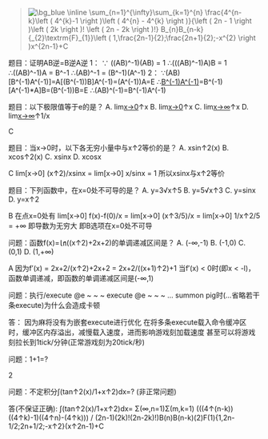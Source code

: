 > <img src="https://latex.codecogs.com/svg.image?\bg_blue&space;\inline&space;\sum_{n=1}^{\infty}\sum_{k=1}^{n}&space;\frac{4^{n-k}\left&space;(&space;4^{k}-1&space;\right&space;)\left&space;(&space;4^{n}&space;-&space;4^{k}&space;\right&space;)}{\left&space;(&space;2n&space;-&space;1&space;\right&space;)\left&space;(&space;2k&space;\right&space;)!&space;\left&space;(&space;2n&space;-&space;2k&space;\right&space;)!}&space;B_{n}B_{n-k}&space;{_{2}\textrm{F}_{1}}\left&space;(&space;1,\frac{2n-1}{2};\frac{2n&plus;1}{2};-x^{2}&space;\right&space;)x^{2n-1}&plus;C" title="\bg_blue \inline \sum_{n=1}^{\infty}\sum_{k=1}^{n} \frac{4^{n-k}\left ( 4^{k}-1 \right )\left ( 4^{n} - 4^{k} \right )}{\left ( 2n - 1 \right )\left ( 2k \right )! \left ( 2n - 2k \right )!} B_{n}B_{n-k} {_{2}\textrm{F}_{1}}\left ( 1,\frac{2n-1}{2};\frac{2n+1}{2};-x^{2} \right )x^{2n-1}+C" />

题目：证明AB逆=B逆A逆
1：
∵ ((AB)^-1)(AB) = 1
∴(((AB)^-1)A)B = 1
∴((AB)^-1)A = B^-1
∴(AB)^-1 = (B^-1)(A^-1)
2：
∵(AB)[B^(-1)A^(-1)]=A[(B^(-1))B]A^(-1)=(A^(-1))A=E
∴[B^(-1)A^(-1)](AB)=B^(-1)[A^(-1)*A]B=(B^(-1))B=E
∴(AB)^(-1)=B^(-1)A^(-1)

题目：以下极限值等于e的是？
A. lim[x→0](1+1/x)↑x
B. lim[x→0](1+x)↑x
C. lim[x→∞](1+1/x)↑x
D. lim[x→∞](1+x)↑1/x

C

题目：当x→0时，以下各无穷小量中与x↑2等价的是？
A. xsin↑2(x)
B. xcos↑2(x)
C. xsinx
D. xcosx

C
lim[x→0] (x↑2)/xsinx = lim[x→0] x/sinx = 1
所以xsinx与x↑2等价

题目：下列函数中，在x=0处不可导的是？
A. y=3√x↑5
B. y=5√x↑3
C. y=sinx
D. y=x↑2

B
在点x=0处有
lim[x→0] f(x)-f(0)/x = lim[x→0] (x↑3/5)/x = lim[x→0] 1/x↑2/5 = +∞
即导数为无穷大
即B选项在x=0处不可导

问题：函数f(x)=㏑((x↑2)+2x+2)的单调递减区间是？
A. (-∞,-1)
B. (-1,0)
C. (0,1)
D. (1,+∞)

A
因为f′(x) = 2x+2/(x↑2)+2x+2 = 2x+2/((x+1)↑2)+1
当f′(x) < 0时(即x < -l)，函数单调递减，即函数的单调递减区间是(-∞,1)

问题：执行/execute @e ~ ~ ~ execute @e ~ ~ ~ ... summon pig时(...省略若干条execute)为什么会造成卡顿

答：
因为麻将没有为嵌套execute进行优化
在将多条execute载入命令缓冲区时，缓冲区内存溢出，减慢载入速度，进而影响游戏刻加载速度
甚至可以将游戏刻拉长到1tick/分钟(正常游戏刻为20tick/秒)

问题：1+1=?

2

问题：不定积分∫(tan↑2(x)/1+x↑2)dx=?   (非正常问题)

答(不保证正确):
∫(tan↑2(x)/1+x↑2)dx=
Σ(∞,n=1)Σ(m,k=1) (((4↑(n-k))((4↑k)-1)((4↑n)-(4↑k))) / (2n-1)(2k)!(2n-2k)!)B(n)B(n-k)(2)F(1){1,2n-1/2;2n+1/2;-x↑2}(x↑2n-1)+C
